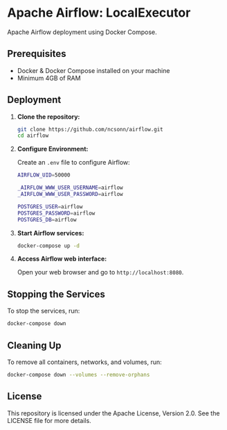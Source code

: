 # Apache Airflow: LocalExecutor

Apache Airflow deployment using Docker Compose.

## Prerequisites

- Docker & Docker Compose installed on your machine
- Minimum 4GB of RAM

## Deployment

1. **Clone the repository:**

    ```sh
    git clone https://github.com/ncsonn/airflow.git
    cd airflow
    ```

2. **Configure Environment:**

    Create an `.env` file to configure Airflow:

    ```sh
    AIRFLOW_UID=50000

    _AIRFLOW_WWW_USER_USERNAME=airflow
    _AIRFLOW_WWW_USER_PASSWORD=airflow

    POSTGRES_USER=airflow
    POSTGRES_PASSWORD=airflow
    POSTGRES_DB=airflow
    ```

3. **Start Airflow services:**

    ```sh
    docker-compose up -d
    ```

4. **Access Airflow web interface:**

    Open your web browser and go to `http://localhost:8080`.

## Stopping the Services

To stop the services, run:

```sh
docker-compose down
```

## Cleaning Up

To remove all containers, networks, and volumes, run:

```sh
docker-compose down --volumes --remove-orphans
```

## License
This repository is licensed under the Apache License, Version 2.0. See the LICENSE file for more details.